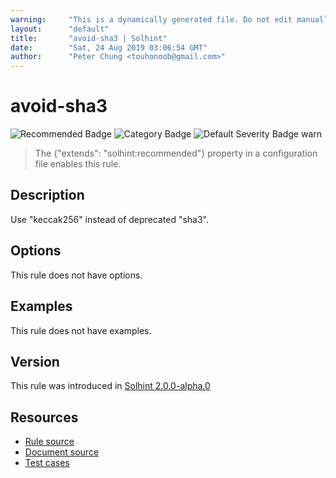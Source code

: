 ```yaml
---
warning:     "This is a dynamically generated file. Do not edit manually."
layout:      "default"
title:       "avoid-sha3 | Solhint"
date:        "Sat, 24 Aug 2019 03:06:54 GMT"
author:      "Peter Chung <touhonoob@gmail.com>"
---
```


# avoid-sha3
![Recommended Badge](https://img.shields.io/badge/-Recommended-brightgreen)
![Category Badge](https://img.shields.io/badge/-Security%20Rules-informational)
![Default Severity Badge warn](https://img.shields.io/badge/Default%20Severity-warn-yellow)
> The {"extends": "solhint:recommended"} property in a configuration file enables this rule.


## Description
Use "keccak256" instead of deprecated "sha3".

## Options
This rule does not have options.

## Examples
This rule does not have examples.

## Version
This rule was introduced in [Solhint 2.0.0-alpha.0](https://github.com/protofire/solhint/tree/v2.0.0-alpha.0)

## Resources
- [Rule source](https://github.com/protofire/solhint/tree/master/lib/rules/security/avoid-sha3.js)
- [Document source](https://github.com/protofire/solhint/tree/master/docs/rules/security/avoid-sha3.md)
- [Test cases](https://github.com/protofire/solhint/tree/master/test/rules/security/avoid-sha3.js)
